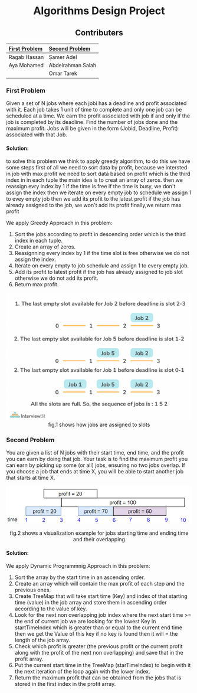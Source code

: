 <div align="center">
  
  # Algorithms Design Project
  
  ## Contributers
  
  |[First Problem](#first-problem)|[Second Problem](#second-problem)|
  |:------------------------------|:--------------------------------|
  |Ragab Hassan                   |Samer Adel                       |
  |Aya Mohamed                    |Abdelrahman Salah                |
  |                               |Omar Tarek                       |
</div>


### First Problem
Given a set of N jobs where each jobi has a deadline and profit associated with it. Each job takes 1 unit of time to complete and only one job can be scheduled at
a time. We earn the profit associated with job if and only if the job is completed by its deadline. Find the number of jobs done and the maximum profit. Jobs will
be given in the form (Jobid, Deadline, Profit) associated with that Job.

#### Solution:

to solve this problem we think to apply greedy algorithm, to do this we have some steps first of all we need to sort data by profit, because we intersted in job
with max profit we need to sort data based on profit which is the third index in in each tuple the main idea is to creat an array of zeros. then we reassign evry
index by 1 if the time is free if the time is busy, we don't assign the index then we iterate on every empty job to schedule we assign 1 to evey empty job then we
add its profit to the latest profit if the job has already assigned to the job, we won't add its profit finally,we return max profit

We apply Greedy Approach in this problem:

1. Sort the jobs according to profit in descending order which is the third index in each tuple.
2. Create an array of zeros.
3. Reasignning every index by 1 if the time slot is free otherwise we do not assign the index.
4. Iterate on every empty to job schedule and assign 1 to every empty job.
5. Add its profit to latest profit if the job has already assigned to job slot otherwise we do not add its profit.
6. Return max profit.



<div align="center">
  <img src="illustrative%20photos/illustrative2.png">
  fig.1 shows how jobs are assigned to slots
 </div>

### Second Problem
You are given a list of N jobs with their start time, end time, and the profit you can earn by doing that job. Your task is to find the maximum profit you can earn
by picking up some (or all) jobs, ensuring no two jobs overlap. If you choose a job that ends at time X, you will be able to start another job that starts at time X.

<div align="center">
  <img src="illustrative%20photos/illustrative1.png">
  
  fig.2 shows a visualization example for jobs starting time and ending time and their overlapping
</div>

#### Solution:

We apply Dynamic Programmnig Approach in this problem:

1. Sort the array by the start time in an ascending order.
2. Create an array which will contain the max profit of each step and the previous ones.
3. Create TreeMap that will take start time (Key) and index of that starting time (value) in the job array and store them in ascending order according to the value of key.
4. Look for the next non overlapping job index where the next start time >= the end of current job we are looking for the lowest Key in startTimeIndex which is greater than or equal to the current end time then we get the Value of this key if no key is found then it will = the length of the job array.
5. Check which profit is greater (the previous profit or the current profit along with the profit of the next non overlapping) and save that in the profit array.
6. Put the current start time in the TreeMap (starTimeIndex) to begin with it the next iteration of the loop again with the lower index.
7. Return the maximum profit that can be obtained from the jobs that is stored in the first index in the profit array.


